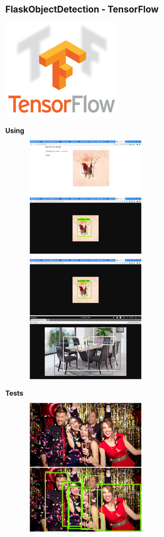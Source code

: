 # FlaskObjectDetection - TensorFlow

[![](images/logo.png)](https://www.tensorflow.org/)

## Using

<p align="center">
  <img src="images/output.jpg" width="350"/>
  <img src="images/jjg.png" width="350"/>
</p>

<p align="center">
  <img src="images/jjg.png" width="350"/>
  <img src="images/image6.png" width="350"/>
</p>

## Tests

<p align="center">
  <img src="tests/fiesta.jpg" width="350"/>
  <img src="uploads/fiesta.jpg" width="350"/>
</p>
